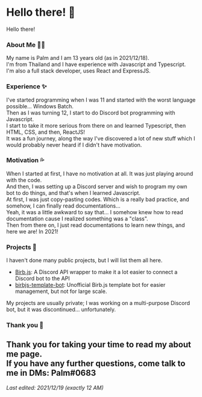 # Hello there! 👋
Hello there!

### About Me 👦🏻
My name is Palm and I am 13 years old (as in 2021/12/18).  
I'm from Thailand and I have experience with Javascript and Typescript.  
I'm also a full stack developer, uses React and ExpressJS.  

### Experience ✨
I've started programming when I was 11 and started with the worst language possible... Windows Batch.  
Then as I was turning 12, I start to do Discord bot programming with Javascript.  
I start to take it more serious from there on and learned Typescript, then HTML, CSS, and then, ReactJS!  
It was a fun journey, along the way I've discovered a lot of new stuff which I would probably never heard if I didn't have motivation.  

### Motivation 💦
When I started at first, I have no motivation at all. It was just playing around with the code.  
And then, I was setting up a Discord server and wish to program my own bot to do things, and that's when I learned Javascript.  
At first, I was just copy-pasting codes. Which is a really bad practice, and somehow, I can finally read documentations...  
Yeah, it was a little awkward to say that... I somehow knew how to read documentation cause I realized something was a "class".  
Then from there on, I just read documentations to learn new things, and here we are! In 2021!

### Projects 📑
I haven't done many public projects, but I will list them all here.  
 - [Birb.js](https://github.com/BirbJS/Birb): A Discord API wrapper to make it a lot easier to connect a Discord bot to the API  
 - [birbjs-template-bot](https://github.com/PalmDevs/birbjs-template-bot): Unofficial Birb.js template bot for easier management, but not for large scale.  

My projects are usually private; I was working on a multi-purpose Discord bot, but it was discontinued... unfortunately.

### Thank you 💖
Thank you for taking your time to read my about me page.  
If you have any further questions, come talk to me in DMs: **Palm#0683**
---
*Last edited: 2021/12/19 (exactly 12 AM)*
